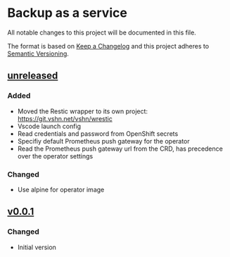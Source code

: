 # Backup as a service

All notable changes to this project will be documented in this file.

The format is based on [Keep a Changelog](http://keepachangelog.com/en/1.0.0/)
and this project adheres to [Semantic Versioning](http://semver.org/spec/v2.0.0.html).

## [unreleased]
### Added
- Moved the Restic wrapper to its own project: https://git.vshn.net/vshn/wrestic
- Vscode launch config
- Read credentials and password from OpenShift secrets
- Specifiy default Prometheus push gateway for the operator
- Read the Prometheus push gateway url from the CRD, has precedence over the operator settings
### Changed
- Use alpine for operator image

## [v0.0.1]
### Changed
- Initial version

[unreleased]: https://git.vshn.net/vshn/baas/compare/v0.0.1...master
[v0.0.1]: https://git.vshn.net/vshn/baas/tree/v0.0.1
